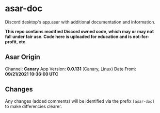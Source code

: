 # asar-doc
Discord desktop's app.asar with additional documentation and information.

**This repo contains modified Discord owned code, which may or may not fall under fair use. Code here is uploaded for education and is not-for-profit, etc.**


## Asar Origin

Channel: **Canary**
App Version: **0.0.131** (Canary, Linux)
Date From: **09/21/2021 10:36:00 UTC**


## Changes

Any changes (added comments) will be identified via the prefix `[asar-doc]` to make differencies clearer.
